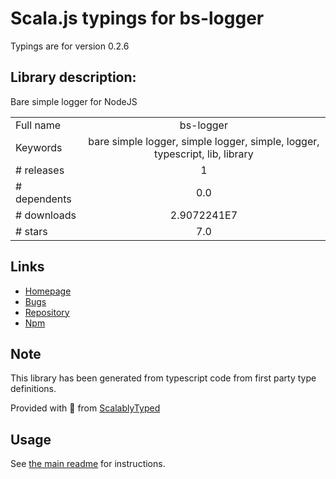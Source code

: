 
# Scala.js typings for bs-logger

Typings are for version 0.2.6

## Library description:
Bare simple logger for NodeJS

|                    |                 |
| ------------------ | :-------------: |
| Full name          | bs-logger |
| Keywords           | bare simple logger, simple logger, simple, logger, typescript, lib, library |
| # releases         | 1 |
| # dependents       | 0.0 |
| # downloads        | 2.9072241E7 |
| # stars            | 7.0 |

## Links
- [Homepage](https://github.com/huafu/bs-logger#readme)
- [Bugs](https://github.com/huafu/bs-logger/issues)
- [Repository](https://github.com/huafu/bs-logger)
- [Npm](https://www.npmjs.com/package/bs-logger)
    


## Note
This library has been generated from typescript code from first party type definitions.

Provided with :purple_heart: from [ScalablyTyped](https://github.com/oyvindberg/ScalablyTyped)

## Usage
See [the main readme](../../readme.md) for instructions.


